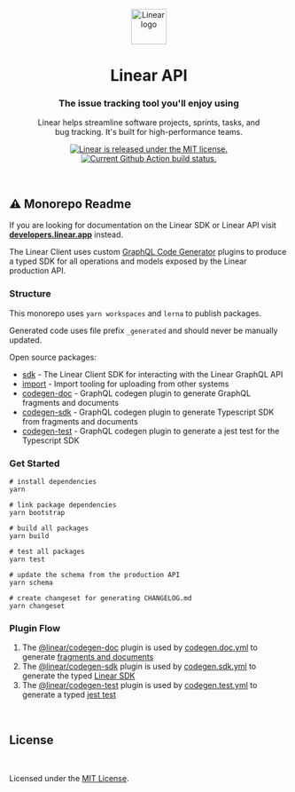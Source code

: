 <!-- TEXT_SECTION:header:START -->
<p align="center">
  <a href="https://linear.app" target="_blank" rel="noopener noreferrer">
    <img width="64" src="https://raw.githubusercontent.com/linear/linear/master/docs/logo.svg" alt="Linear logo">
  </a> 
</p>
<h1 align="center">
  Linear API
</h1>
<h3 align="center">
  The issue tracking tool you'll enjoy using
</h3>
<p align="center">
  Linear helps streamline software projects, sprints, tasks, and<br />
  bug tracking. It's built for high-performance teams.
</p>
<p align="center">
  <a href="https://github.com/linear/linear/blob/master/LICENSE">
    <img src="https://img.shields.io/badge/license-MIT-blue.svg" alt="Linear is released under the MIT license." />
  </a>
  <a href="https://github.com/linear/linear/workflows/build">
    <img src="https://github.com/linear/linear/workflows/build/badge.svg" alt="Current Github Action build status." />
  </a>
</p>
<!-- TEXT_SECTION:header:END -->

<br/>

## ⚠️ Monorepo Readme

If you are looking for documentation on the Linear SDK or Linear API visit [**developers.linear.app**](https://developers.linear.app/docs) instead.

<!-- TEXT_SECTION:contribute:START -->
The Linear Client uses custom [GraphQL Code Generator](https://graphql-code-generator.com/) plugins to produce a typed SDK for all operations and models exposed by the Linear production API.

### Structure

This monorepo uses `yarn workspaces` and `lerna` to publish packages.

Generated code uses file prefix `_generated` and should never be manually updated.

Open source packages:
- [sdk](https://github.com/linear/linear/tree/master/packages/sdk/README.md) - The Linear Client SDK for interacting with the Linear GraphQL API
- [import](https://github.com/linear/linear/tree/master/packages/import/README.md) - Import tooling for uploading from other systems
- [codegen-doc](https://github.com/linear/linear/tree/master/packages/codegen-doc/README.md) - GraphQL codegen plugin to generate GraphQL fragments and documents
- [codegen-sdk](https://github.com/linear/linear/tree/master/packages/codegen-sdk/README.md) - GraphQL codegen plugin to generate Typescript SDK from fragments and documents
- [codegen-test](https://github.com/linear/linear/tree/master/packages/codegen-test/README.md) - GraphQL codegen plugin to generate a jest test for the Typescript SDK

### Get Started

```shell
# install dependencies
yarn

# link package dependencies
yarn bootstrap

# build all packages
yarn build

# test all packages
yarn test

# update the schema from the production API
yarn schema

# create changeset for generating CHANGELOG.md
yarn changeset
```

### Plugin Flow

1. The [@linear/codegen-doc](https://github.com/linear/linear/tree/master/packages/codegen-doc/README.md) plugin is used by [codegen.doc.yml](https://github.com/linear/linear/tree/master./packages/sdk/codegen.doc.yml) to generate [fragments and documents](https://github.com/linear/linear/tree/master/packages/sdk/src/_generated_documents.graphql)
2. The [@linear/codegen-sdk](https://github.com/linear/linear/tree/master/packages/codegen-sdk/README.md) plugin is used by [codegen.sdk.yml](https://github.com/linear/linear/tree/master./packages/sdk/codegen.sdk.yml) to generate the typed [Linear SDK](https://github.com/linear/linear/tree/master/packages/sdk/src/_generated_sdk.ts)
3. The [@linear/codegen-test](https://github.com/linear/linear/tree/master/packages/codegen-test/README.md) plugin is used by [codegen.test.yml](https://github.com/linear/linear/tree/master./packages/sdk/codegen.test.yml) to generate a typed [jest test](https://github.com/linear/linear/tree/master/packages/sdk/src/_tests/_generated.test.ts)

<br/>
<!-- TEXT_SECTION:contribute:END -->

<!-- TEXT_SECTION:license:START -->
## License

<br/>

Licensed under the [MIT License](./LICENSE).
<!-- TEXT_SECTION:license:END -->
